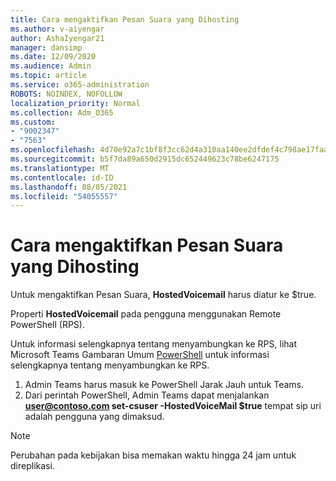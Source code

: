```yaml
---
title: Cara mengaktifkan Pesan Suara yang Dihosting
ms.author: v-aiyengar
author: AshaIyengar21
manager: dansimp
ms.date: 12/09/2020
ms.audience: Admin
ms.topic: article
ms.service: o365-administration
ROBOTS: NOINDEX, NOFOLLOW
localization_priority: Normal
ms.collection: Adm_O365
ms.custom:
- "9002347"
- "7563"
ms.openlocfilehash: 4d70e92a7c1bf8f3cc62d4a310aa140ee2dfdef4c798ae17faa961736d9db500
ms.sourcegitcommit: b5f7da89a650d2915dc652449623c78be6247175
ms.translationtype: MT
ms.contentlocale: id-ID
ms.lasthandoff: 08/05/2021
ms.locfileid: "54055557"
---
```

# <a name="how-to-enable-hosted-voicemail"></a>Cara mengaktifkan Pesan Suara yang Dihosting

Untuk mengaktifkan Pesan Suara, **HostedVoicemail** harus diatur ke $true.

Properti **HostedVoicemail** pada pengguna menggunakan Remote PowerShell (RPS).

Untuk informasi selengkapnya tentang menyambungkan ke RPS, lihat Microsoft Teams Gambaran Umum [PowerShell](https://docs.microsoft.com/microsoftteams/teams-powershell-overview) untuk informasi selengkapnya tentang menyambungkan ke RPS.

1. Admin Teams harus masuk ke PowerShell Jarak Jauh untuk Teams.
1. Dari perintah PowerShell, Admin Teams dapat menjalankan **user@contoso.com set-csuser -HostedVoiceMail $true** tempat sip uri adalah pengguna yang dimaksud.

> [!NOTE]
> Perubahan pada kebijakan bisa memakan waktu hingga 24 jam untuk direplikasi.